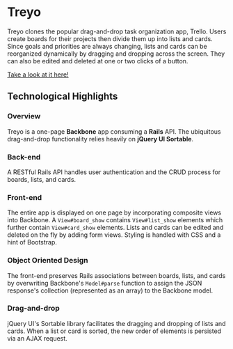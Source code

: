 # Treyo

Treyo clones the popular drag-and-drop task organization app, Trello. Users create boards for their projects then divide them up into lists and cards. Since goals and priorities are always changing, lists and cards can be reorganized dynamically by dragging and dropping across the screen. They can also be edited and deleted at one or two clicks of a button.

[Take a look at it here!](http://treyo.erichsu.io)

## Technological Highlights

### Overview

Treyo is a one-page **Backbone** app consuming a **Rails** API. The ubiquitous drag-and-drop functionality relies heavily on **jQuery UI Sortable**.

### Back-end

A RESTful Rails API handles user authentication and the CRUD process for boards, lists, and cards.

### Front-end

The entire app is displayed on one page by incorporating composite views into Backbone. A `View#board_show` contains `View#list_show` elements which further contain `View#card_show` elements. Lists and cards can be edited and deleted on the fly by adding form views. Styling is handled with CSS and a hint of Bootstrap.

### Object Oriented Design

The front-end preserves Rails associations between boards, lists, and cards by overwriting Backbone's `Model#parse` function to assign the JSON response's collection (represented as an array) to the Backbone model.

### Drag-and-drop

jQuery UI's Sortable library facilitates the dragging and dropping of lists and cards. When a list or card is sorted, the new order of elements is persisted via an AJAX request.
